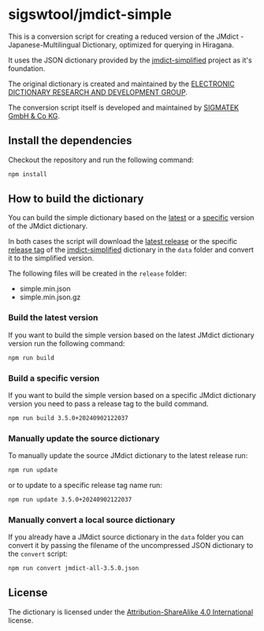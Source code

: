 # sigswtool/jmdict-simple
This is a  conversion script for creating a reduced version of the JMdict - Japanese-Multilingual Dictionary, optimized for querying in Hiragana.

It uses the JSON dictionary provided by the [jmdict-simplified](https://github.com/scriptin/jmdict-simplified) project as it's foundation.

The original dictionary is created and maintained by the [ELECTRONIC DICTIONARY RESEARCH AND DEVELOPMENT GROUP](https://www.edrdg.org/jmdict/j_jmdict.html).

The conversion script itself is developed and maintained by [SIGMATEK GmbH & Co KG](https://www.sigmatek-automation.com/).

## Install the dependencies
Checkout the repository and run the following command:

```bash
npm install
```

## How to build the dictionary
You can build the simple dictionary based on the [latest](#build-the-latest-version) or a [specific](#build-a-specific-version) version of the JMdict dictionary. 

In both cases the script will download the [latest release](https://github.com/scriptin/jmdict-simplified/releases/latest) or the specific [release tag](https://github.com/scriptin/jmdict-simplified/releases) of the [jmdict-simplified](https://github.com/scriptin/jmdict-simplified) dictionary in the ``data`` folder and convert it to the simplified version. 

The following files will be created in the ``release``  folder:

* simple.min.json
* simple.min.json.gz

### Build the latest version
If you want to build the simple version based on the latest JMdict dictionary version run the following command:

```bash
npm run build
```

### Build a specific version
If you want to build the simple version based on a specific JMdict dictionary version you need to pass a release tag to the build command.

```bash
npm run build 3.5.0+20240902122037
```

### Manually update the source dictionary
To manually update the source JMdict dictionary to the latest release run:

```bash
npm run update
```
or to update to a specific release tag name run:

```bash
npm run update 3.5.0+20240902122037
```

### Manually convert a local source dictionary
If you already have a JMdict source dictionary in the ``data`` folder you can convert it by passing the filename of the uncompressed JSON dictionary to the `convert` script:

```bash
npm run convert jmdict-all-3.5.0.json
```

## License
The dictionary is licensed under the [Attribution-ShareAlike 4.0 International](https://github.com/sigswtool/jmdict-simple/blob/main/LICENSE.txt) license.
